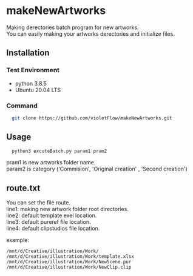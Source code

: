 # makeNewArtworks
Making derectories batch program for new artworks.\
You can easily making your artworks derectories and initialize files.

## Installation

### Test Environment
  * python 3.8.5
  * Ubuntu 20.04 LTS

### Command 
```bash
  git clone https://github.com/violetFlow/makeNewArtworks.git
```

## Usage
```bash
  python3 excuteBatch.py param1 pram2
```
pram1 is new artworks folder name. \
param2 is category ('Commision', 'Original creation' , 'Second creation')

## route.txt
You can set the file route.\
line1: making new artwork folder root directories.\
line2: default template exel location.\
line3: default pureref file location.\
line4: default clipstudios file location.

example:
```
/mnt/d/Creative/illustration/Work/
/mnt/d/Creative/illustration/Work/template.xlsx
/mnt/d/Creative/illustration/Work/NewScene.pur
/mnt/d/Creative/illustration/Work/NewClip.clip
```
